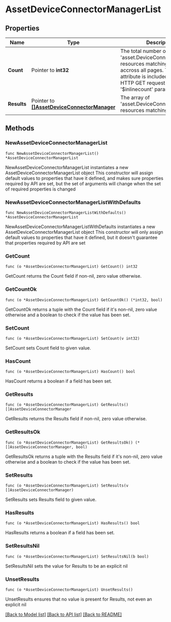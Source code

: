 # AssetDeviceConnectorManagerList

## Properties

Name | Type | Description | Notes
------------ | ------------- | ------------- | -------------
**Count** | Pointer to **int32** | The total number of &#39;asset.DeviceConnectorManager&#39; resources matching the request, accross all pages. The &#39;Count&#39; attribute is included when the HTTP GET request includes the &#39;$inlinecount&#39; parameter. | [optional] 
**Results** | Pointer to [**[]AssetDeviceConnectorManager**](asset.DeviceConnectorManager.md) | The array of &#39;asset.DeviceConnectorManager&#39; resources matching the request. | [optional] 

## Methods

### NewAssetDeviceConnectorManagerList

`func NewAssetDeviceConnectorManagerList() *AssetDeviceConnectorManagerList`

NewAssetDeviceConnectorManagerList instantiates a new AssetDeviceConnectorManagerList object
This constructor will assign default values to properties that have it defined,
and makes sure properties required by API are set, but the set of arguments
will change when the set of required properties is changed

### NewAssetDeviceConnectorManagerListWithDefaults

`func NewAssetDeviceConnectorManagerListWithDefaults() *AssetDeviceConnectorManagerList`

NewAssetDeviceConnectorManagerListWithDefaults instantiates a new AssetDeviceConnectorManagerList object
This constructor will only assign default values to properties that have it defined,
but it doesn't guarantee that properties required by API are set

### GetCount

`func (o *AssetDeviceConnectorManagerList) GetCount() int32`

GetCount returns the Count field if non-nil, zero value otherwise.

### GetCountOk

`func (o *AssetDeviceConnectorManagerList) GetCountOk() (*int32, bool)`

GetCountOk returns a tuple with the Count field if it's non-nil, zero value otherwise
and a boolean to check if the value has been set.

### SetCount

`func (o *AssetDeviceConnectorManagerList) SetCount(v int32)`

SetCount sets Count field to given value.

### HasCount

`func (o *AssetDeviceConnectorManagerList) HasCount() bool`

HasCount returns a boolean if a field has been set.

### GetResults

`func (o *AssetDeviceConnectorManagerList) GetResults() []AssetDeviceConnectorManager`

GetResults returns the Results field if non-nil, zero value otherwise.

### GetResultsOk

`func (o *AssetDeviceConnectorManagerList) GetResultsOk() (*[]AssetDeviceConnectorManager, bool)`

GetResultsOk returns a tuple with the Results field if it's non-nil, zero value otherwise
and a boolean to check if the value has been set.

### SetResults

`func (o *AssetDeviceConnectorManagerList) SetResults(v []AssetDeviceConnectorManager)`

SetResults sets Results field to given value.

### HasResults

`func (o *AssetDeviceConnectorManagerList) HasResults() bool`

HasResults returns a boolean if a field has been set.

### SetResultsNil

`func (o *AssetDeviceConnectorManagerList) SetResultsNil(b bool)`

 SetResultsNil sets the value for Results to be an explicit nil

### UnsetResults
`func (o *AssetDeviceConnectorManagerList) UnsetResults()`

UnsetResults ensures that no value is present for Results, not even an explicit nil

[[Back to Model list]](../README.md#documentation-for-models) [[Back to API list]](../README.md#documentation-for-api-endpoints) [[Back to README]](../README.md)


